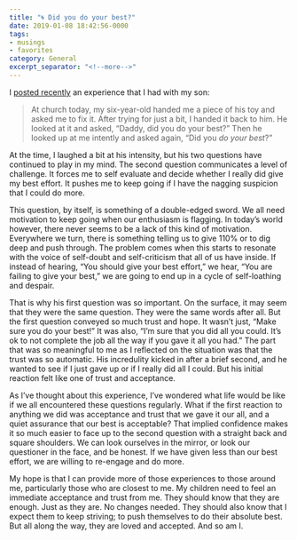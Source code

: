 ```yaml
---
title: "🌀 Did you do your best?"
date: 2019-01-08 18:42:56-0000
tags:
- musings
- favorites
category: General
excerpt_separator: "<!--more-->"
---
```


I [posted recently](https://bennorris.org/2019/01/06/at-church-today.html) an experience that I had with my son:

>  At church today, my six-year-old handed me a piece of his toy and asked me to fix it. After trying for just a bit, I handed it back to him. He looked at it and asked, “Daddy, did you do your best?” Then he looked up at me intently and asked again, “Did you *do your best*?”

<!--more-->

At the time, I laughed a bit at his intensity, but his two questions have continued to play in my mind. The second question communicates a level of challenge. It forces me to self evaluate and decide whether I really did give my best effort. It pushes me to keep going if I have the nagging suspicion that I could do more.

This question, by itself, is something of a double-edged sword. We all need motivation to keep going when our enthusiasm is flagging. In today’s world however, there never seems to be a lack of this kind of motivation. Everywhere we turn, there is something telling us to give 110% or to dig deep and push through. The problem comes when this starts to resonate with the voice of self-doubt and self-criticism that all of us have inside. If instead of hearing, “You should give your best effort,” we hear, “You are failing to give your best,” we are going to end up in a cycle of self-loathing and despair.

That is why his first question was so important. On the surface, it may seem that they were the same question. They were the same words after all. But the first question conveyed so much trust and hope. It wasn’t just, “Make sure you do your best!” It was also, “I’m sure that you did all you could. It’s ok to not complete the job all the way if you gave it all you had.” The part that was so meaningful to me as I reflected on the situation was that the trust was so automatic. His incredulity kicked in after a brief second, and he wanted to see if I just gave up or if I really did all I could. But his initial reaction felt like one of trust and acceptance.

As I’ve thought about this experience, I’ve wondered what life would be like if we all encountered these questions regularly. What if the first reaction to anything we did was acceptance and trust that we gave it our all, and a quiet assurance that our best is acceptable? That implied confidence makes it so much easier to face up to the second question with a straight back and square shoulders. We can look ourselves in the mirror, or look our questioner in the face, and be honest. If we have given less than our best effort, we are willing to re-engage and do more.

My hope is that I can provide more of those experiences to those around me, particularly those who are closest to me. My children need to feel an immediate acceptance and trust from me. They should know that they are enough. Just as they are. No changes needed. They should also know that I expect them to keep striving; to push themselves to do their absolute best. But all along the way, they are loved and accepted. And so am I.